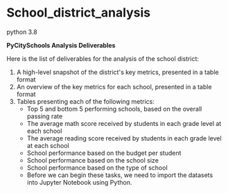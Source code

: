 # School_district_analysis
python 3.8

__PyCitySchools Analysis Deliverables__

Here is the list of deliverables for the analysis of the school district:
1. A high-level snapshot of the district's key metrics, presented in a table format
2. An overview of the key metrics for each school, presented in a table format
3. Tables presenting each of the following metrics:
    - Top 5 and bottom 5 performing schools, based on the overall passing rate
    - The average math score received by students in each grade level at each school
    - The average reading score received by students in each grade level at each school
    - School performance based on the budget per student
    - School performance based on the school size
    - School performance based on the type of school
    - Before we can begin these tasks, we need to import the datasets into Jupyter Notebook using Python.
